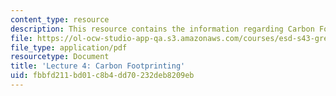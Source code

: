 ```yaml
---
content_type: resource
description: This resource contains the information regarding Carbon Footprinting.
file: https://ol-ocw-studio-app-qa.s3.amazonaws.com/courses/esd-s43-green-supply-chain-management-spring-2014/fbbfd211bd01c8b4dd70232deb8209eb_MITESD_S43S14_Lecture4.pdf
file_type: application/pdf
resourcetype: Document
title: 'Lecture 4: Carbon Footprinting'
uid: fbbfd211-bd01-c8b4-dd70-232deb8209eb
---
```

